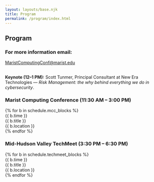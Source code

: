 ```yaml
---
layout: layouts/base.njk
title: Program
permalink: /program/index.html
---
```


<h2>Program</h2>
<section>
<h3>For more information email: </h3>
<a href="{{ links.contact_email }}">MaristComputingConf@marist.edu</a>
</section>
<br>
<p><strong>Keynote (12–1 PM):</strong> Scott Tunmer, Principal Consultant at New Era Technologies — <em>Risk Management: the why behind everything we do in cybersecurity</em>.</p>

<h3>Marist Computing Conference (11:30 AM – 3:00 PM)</h3>
<div class="schedule">
  {% for b in schedule.mcc_blocks %}
    <div class="schedule-item">
      <div class="time">{{ b.time }}</div>
      <div class="title">{{ b.title }}</div>
      <div class="location">{{ b.location }}</div>
    </div>
  {% endfor %}
</div>

<h3>Mid-Hudson Valley TechMeet (3:30 PM – 6:30 PM)</h3>
<div class="schedule">
  {% for b in schedule.techmeet_blocks %}
    <div class="schedule-item">
      <div class="time">{{ b.time }}</div>
      <div class="title">{{ b.title }}</div>
      <div class="location">{{ b.location }}</div>
    </div>
  {% endfor %}
</div>

